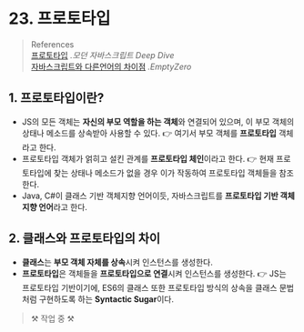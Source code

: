 # 23. 프로토타입

> References <br> <a href="https://poiemaweb.com/js-prototype">프로토타입</a> _.모던 자바스크립트 Deep Dive_ <br> <a href="https://sdcodebase.tistory.com/22">자바스크립트와 다른언어의 차이점</a> _.EmptyZero_ <br>

## 1. 프로토타입이란?

- JS의 모든 객체는 **자신의 부모 역할을 하는 객체**와 연결되어 있으며, 이 부모 객체의 상태나 메소드를 상속받아 사용할 수 있다.
  👉 여기서 부모 객체를 **프로토타입** 객체라고 한다.
- 프로토타입 객체가 얽히고 설킨 관계를 **프로토타입 체인**이라고 한다.
  👉 현재 프로토타입에 찾는 상태나 메소드가 없을 경우 이가 작동하여 프로토타입 객체들을 참조한다.
- Java, C#이 클래스 기반 객체지향 언어이듯, 자바스크립트를 **프로토타입 기반 객체지향 언어**라고 한다.

## 2. 클래스와 프로토타입의 차이

- **클래스**는 **부모 객체 자체를 상속**시켜 인스턴스를 생성한다.
- **프로토타입**은 객체들을 **프로토타입으로 연결**시켜 인스턴스를 생성한다.
  👉 JS는 프로토타입 기반이기에, ES6의 클래스 또한 프로토타입 방식의 상속을 클래스 문법처럼 구현하도록 하는 **Syntactic Sugar**이다.

> ⚒ 작업 중 ⚒
